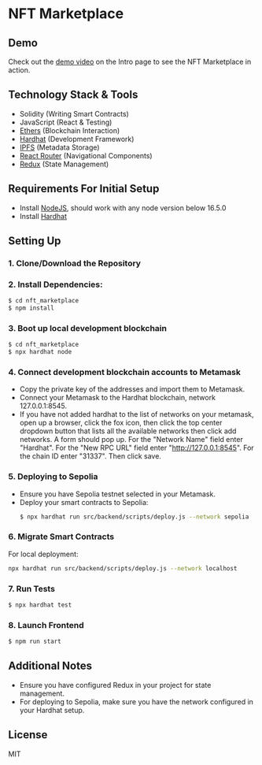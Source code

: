 # NFT Marketplace

## Demo

Check out the [demo video](/link-to-your-video) on the Intro page to see the NFT Marketplace in action.

## Technology Stack & Tools

- Solidity (Writing Smart Contracts)
- JavaScript (React & Testing)
- [Ethers](https://docs.ethers.io/v5/) (Blockchain Interaction)
- [Hardhat](https://hardhat.org/) (Development Framework)
- [IPFS](https://ipfs.io/) (Metadata Storage)
- [React Router](https://v5.reactrouter.com/) (Navigational Components)
- [Redux](https://redux.js.org/) (State Management)

## Requirements For Initial Setup

- Install [NodeJS](https://nodejs.org/en/), should work with any node version below 16.5.0
- Install [Hardhat](https://hardhat.org/)

## Setting Up

### 1. Clone/Download the Repository

### 2. Install Dependencies:

```bash
$ cd nft_marketplace
$ npm install
```

### 3. Boot up local development blockchain

```bash
$ cd nft_marketplace
$ npx hardhat node
```

### 4. Connect development blockchain accounts to Metamask

- Copy the private key of the addresses and import them to Metamask.
- Connect your Metamask to the Hardhat blockchain, network 127.0.0.1:8545.
- If you have not added hardhat to the list of networks on your metamask, open up a browser, click the fox icon, then click the top center dropdown button that lists all the available networks then click add networks. A form should pop up. For the "Network Name" field enter "Hardhat". For the "New RPC URL" field enter "http://127.0.0.1:8545". For the chain ID enter "31337". Then click save.

### 5. Deploying to Sepolia

- Ensure you have Sepolia testnet selected in your Metamask.
- Deploy your smart contracts to Sepolia:
  ```bash
  $ npx hardhat run src/backend/scripts/deploy.js --network sepolia
  ```

### 6. Migrate Smart Contracts

For local deployment:

```bash
npx hardhat run src/backend/scripts/deploy.js --network localhost
```

### 7. Run Tests

```bash
$ npx hardhat test
```

### 8. Launch Frontend

```bash
$ npm run start
```

## Additional Notes

- Ensure you have configured Redux in your project for state management.
- For deploying to Sepolia, make sure you have the network configured in your Hardhat setup.

## License

MIT
